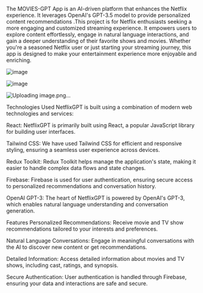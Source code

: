 The MOVIES-GPT App is an AI-driven platform that enhances the Netflix experience. It leverages OpenAI's GPT-3.5 model to provide personalized content recommendations .This project is for Netflix enthusiasts seeking a more engaging and customized streaming experience. It empowers users to explore content effortlessly, engage in natural language interactions, and gain a deeper understanding of their favorite shows and movies. Whether you're a seasoned Netflix user or just starting your streaming journey, this app is designed to make your entertainment experience more enjoyable and enriching.

![image](https://github.com/user-attachments/assets/4f92c3e0-764f-45a7-932b-72fcf5017c10)


![image](https://github.com/user-attachments/assets/01c5c090-e0e3-4436-a641-f1fa546da557)


![Uploading image.png…]()




Technologies Used
NetflixGPT is built using a combination of modern web technologies and services:

React: NetflixGPT is primarily built using React, a popular JavaScript library for building user interfaces.

Tailwind CSS: We have used Tailwind CSS for efficient and responsive styling, ensuring a seamless user experience across devices.

Redux Toolkit: Redux Toolkit helps manage the application's state, making it easier to handle complex data flows and state changes.

Firebase: Firebase is used for user authentication, ensuring secure access to personalized recommendations and conversation history.

OpenAI GPT-3: The heart of NetflixGPT is powered by OpenAI's GPT-3, which enables natural language understanding and conversation generation.

Features
Personalized Recommendations: Receive movie and TV show recommendations tailored to your interests and preferences.

Natural Language Conversations: Engage in meaningful conversations with the AI to discover new content or get recommendations.

Detailed Information: Access detailed information about movies and TV shows, including cast, ratings, and synopsis.

Secure Authentication: User authentication is handled through Firebase, ensuring your data and interactions are safe and secure.
